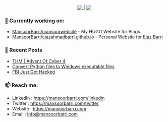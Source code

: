 <p align="center"><a href="https://github.com/anuraghazra/github-readme-stats">
  <img align="center" src="https://github-readme-stats.vercel.app/api?username=MansoorBarri&show_icons=true&theme=dark&hide_border=true" />
</a> | <a href="https://github.com/anuraghazra/github-readme-stats"><img align="center" src="https://github-readme-stats.vercel.app/api/top-langs/?username=MansoorBarri&layout=compact&theme=dark&hide_border=true" /></a></p>

### 👷 Currently working on: 
- [MansoorBarri/mansoorwebsite](https://github.com/MansoorBarri/website.git) - My HUGO Website for Blogs.
- [MansoorBarri/ejazahmadbarri.github.io](https://github.com/MansoorBarri/ejazahmadbarri.git) - Personal Website for [Ejaz Barri](https://www.linkedin.com/in/ejazahmadbarri017/)

### 📰 Recent Posts

- [THM | Advent Of Cyber 4](https://mansoorbarri.com/write-ups/aoc4/)
- [Convert Python files to Windows executable files](https://mansoorbarri.com/how-to/py-to-exe/)
- [FBI Just Got Hacked](https://mansoorbarri.com/articles/fbi-hack/)

### 📫 Reach me:
  - LinkedIn  : <https://mansoorbarri.com/linkedin>
  - Twitter   : <https://mansoorbarri.com/twitter>
  - Website   : <https://mansoorbarri.com>
  - Email     : [info@mansoorbarri.com](mailto:info@mansoorbarri.com)
